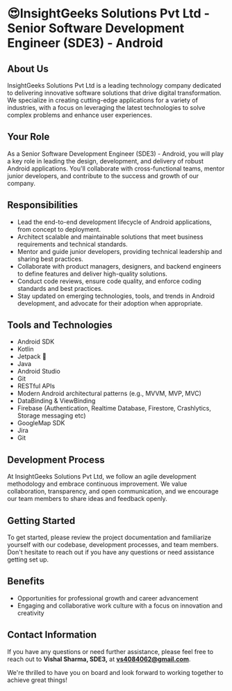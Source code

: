 # 😍InsightGeeks Solutions Pvt Ltd - Senior Software Development Engineer (SDE3) - Android

## About Us
InsightGeeks Solutions Pvt Ltd is a leading technology company dedicated to delivering innovative software solutions that drive digital transformation. We specialize in creating cutting-edge applications for a variety of industries, with a focus on leveraging the latest technologies to solve complex problems and enhance user experiences.

## Your Role
As a Senior Software Development Engineer (SDE3) - Android, you will play a key role in leading the design, development, and delivery of robust Android applications. You'll collaborate with cross-functional teams, mentor junior developers, and contribute to the success and growth of our company.

## Responsibilities
- Lead the end-to-end development lifecycle of Android applications, from concept to deployment.
- Architect scalable and maintainable solutions that meet business requirements and technical standards.
- Mentor and guide junior developers, providing technical leadership and sharing best practices.
- Collaborate with product managers, designers, and backend engineers to define features and deliver high-quality solutions.
- Conduct code reviews, ensure code quality, and enforce coding standards and best practices.
- Stay updated on emerging technologies, tools, and trends in Android development, and advocate for their adoption when appropriate.

## Tools and Technologies
- Android SDK
- Kotlin
- Jetpack 🚀
- Java
- Android Studio
- Git
- RESTful APIs
- Modern Android architectural patterns (e.g., MVVM, MVP, MVC)
- DataBinding & ViewBinding
- Firebase (Authentication, Realtime Database, Firestore, Crashlytics, Storage messaging etc)
- GoogleMap SDK
- Jira
- Git
## Development Process
At InsightGeeks Solutions Pvt Ltd, we follow an agile development methodology and embrace continuous improvement. We value collaboration, transparency, and open communication, and we encourage our team members to share ideas and feedback openly.

## Getting Started
To get started, please review the project documentation and familiarize yourself with our codebase, development processes, and team members. Don't hesitate to reach out if you have any questions or need assistance getting set up.

## Benefits
- Opportunities for professional growth and career advancement
- Engaging and collaborative work culture with a focus on innovation and creativity

## Contact Information
If you have any questions or need further assistance, please feel free to reach out to **Vishal Sharma, SDE3,** at **vs4084062@gmail.com**.

We're thrilled to have you on board and look forward to working together to achieve great things!

